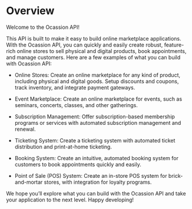 # Overview

Welcome to the Ocassion API!

This API is built to make it easy to build online marketplace applications. With the Ocassion API, you can quickly and easily create robust, feature-rich online stores to sell physical and digital products, book appointments, and manage customers. Here are a few examples of what you can build with Ocassion API:

- Online Stores: Create an online marketplace for any kind of product, including physical and digital goods. Setup discounts and coupons, track inventory, and integrate payment gateways.

- Event Marketplace: Create an online marketplace for events, such as seminars, concerts, classes, and other gatherings.

- Subscription Management: Offer subscription-based membership programs or services with automated subscription management and renewal.

- Ticketing System: Create a ticketing system with automated ticket distribution and print-at-home ticketing.

- Booking System: Create an intuitive, automated booking system for customers to book appointments quickly and easily.

- Point of Sale (POS) System: Create an in-store POS system for brick-and-mortar stores, with integration for loyalty programs.

We hope you’ll explore what you can build with the Ocassion API and take your application to the next level. Happy developing!
